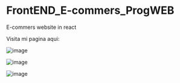 # FrontEND_E-commers_ProgWEB
 E-commers website in react

Visita mi pagina aqui:

![image](https://user-images.githubusercontent.com/98183323/200768840-e0675da8-4a23-447d-b7b9-709af60e002a.png)

![image](https://user-images.githubusercontent.com/98183323/200768912-6a04b8f2-cf55-468b-9bd3-3e1e53049346.png)

![image](https://user-images.githubusercontent.com/98183323/200769001-67c7c456-4ca8-4e79-bb3e-eb5334af27f4.png)

